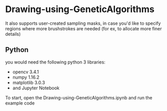 # Drawing-using-GeneticAlgorithms

It also supports user-created sampling masks, in case you'd like to specify regions where more brushstrokes are needed (for ex, to allocate more finer details)

## Python
you would need the following python 3 libraries:

* opencv 3.4.1
* numpy 1.16.2
* matplotlib 3.0.3
* and Jupyter Notebook

To start, open the Drawing-using-GeneticAlgorithms.ipynb and run the example code
